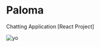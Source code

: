 # Paloma
Chatting Application [React Project]



![yo](https://github.com/atanu16/Paloma/assets/83860778/ef417a7c-0045-4bea-b2fa-8b6066878131)
